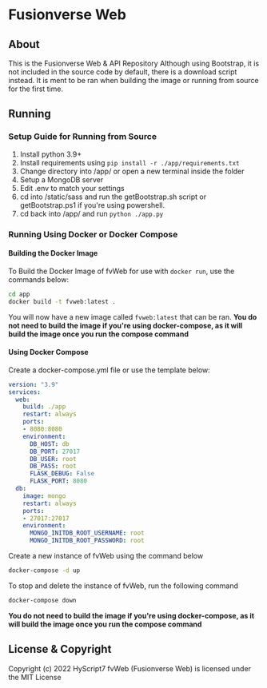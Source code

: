 
# Fusionverse Web

## About

This is the Fusionverse Web & API Repository
Although using Bootstrap, it is not included in the source code by default, there is a download script instead. It is ment to be ran when building the image or running from source for the first time.

## Running

### Setup Guide for Running from Source

1) Install python 3.9+
2) Install requirements using `pip install -r ./app/requirements.txt`
3) Change directory into /app/ or open a new terminal inside the folder
4) Setup a MongoDB server
5) Edit .env to match your settings
6) cd into /static/sass and run the getBootstrap.sh script or getBootstrap.ps1 if you're using powershell.
7) cd back into /app/ and run `python ./app.py`

### Running Using Docker or Docker Compose

#### Building the Docker Image

To Build the Docker Image of fvWeb for use with `docker run`, use the commands below:

```bash
cd app
docker build -t fvweb:latest .
```

You will now have a new image called `fvweb:latest` that can be ran.
**You do not need to build the image if you're using docker-compose, as it will build the image once you run the compose command**

#### Using Docker Compose

Create a docker-compose.yml file or use the template below:

```yml
version: "3.9"
services:
  web:
    build: ./app
    restart: always
    ports:
    - 8080:8080
    environment:
      DB_HOST: db
      DB_PORT: 27017
      DB_USER: root
      DB_PASS: root
      FLASK_DEBUG: False
      FLASK_PORT: 8080
  db:
    image: mongo
    restart: always
    ports:
    - 27017:27017
    environment:
      MONGO_INITDB_ROOT_USERNAME: root
      MONGO_INITDB_ROOT_PASSWORD: root
```

Create a new instance of fvWeb using the command below

```bash
docker-compose -d up
```

To stop and delete the instance of fvWeb, run the following command

```bash
docker-compose down
```

**You do not need to build the image if you're using docker-compose, as it will build the image once you run the compose command**

## License & Copyright

Copyright (c) 2022 HyScript7
fvWeb (Fusionverse Web) is licensed under the MIT License

